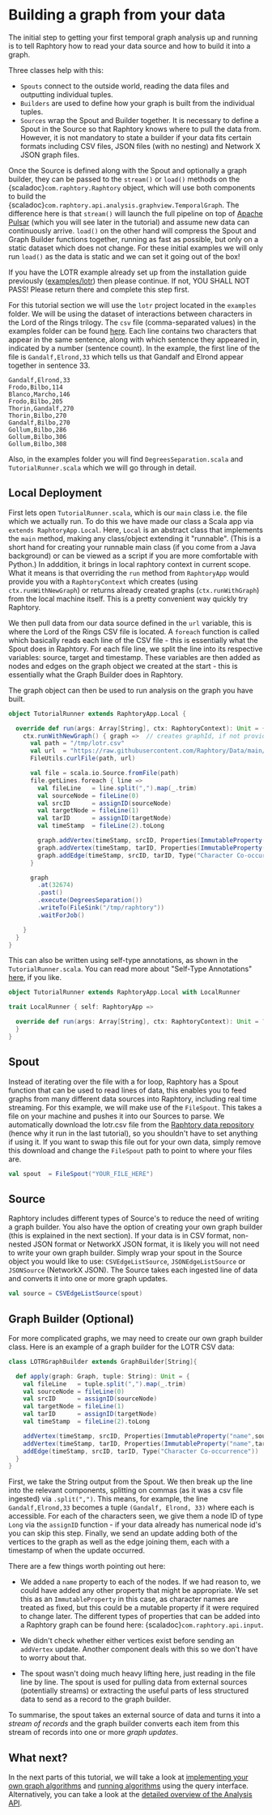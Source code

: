 # Building a graph from your data

The initial step to getting your first temporal graph analysis up and running is to tell Raphtory how to read your data source and how to build it into a graph. 

Three classes help with this:

- `Spouts` connect to the outside world, reading the data files and outputting individual tuples.
- `Builders` are used to define how your graph is built from the individual tuples.
- `Sources` wrap the Spout and Builder together. It is necessary to define a Spout in the Source so that Raphtory knows where to pull the data from. However, it is not mandatory to state a builder if your data fits certain formats including CSV files, JSON files (with no nesting) and Network X JSON graph files.

Once the Source is defined along with the Spout and optionally a graph builder, they can be passed to the `stream()` or `load()` methods on 
the {scaladoc}`com.raphtory.Raphtory` object, which will use both components to build the 
{scaladoc}`com.raphtory.api.analysis.graphview.TemporalGraph`. The difference here is that `stream()` will 
launch the full pipeline on top of [Apache Pulsar](https://pulsar.apache.org) (which you will see later in the tutorial) 
and assume new data can continuously arrive. `load()` on the other hand will compress the Spout and Graph Builder functions together, running as fast as possible, but only on a static dataset which does not change. For these initial examples we will only run `load()` as the data is static and we can set it going out of the box!

If you have the LOTR example already set up from the installation guide previously (<a href="https://github.com/Raphtory/Raphtory/tree/master/examples/lotr" target="_blank">examples/lotr</a>) then please continue. If not, YOU SHALL NOT PASS! Please return there and complete this step first.  

For this tutorial section we will use the `lotr` project located in the `examples` folder. We will be using the dataset of interactions between characters in the Lord of the Rings trilogy. The `csv` file (comma-separated values) in the examples folder can be found [here](https://github.com/Raphtory/Data/blob/main/lotr.csv). Each line contains two characters that appear in the same sentence, along with which sentence they appeared in, indicated by a number (sentence count). In the example, the first line of the file is `Gandalf,Elrond,33` which tells us that Gandalf and Elrond appear together in sentence 33.  

```
Gandalf,Elrond,33
Frodo,Bilbo,114
Blanco,Marcho,146
Frodo,Bilbo,205
Thorin,Gandalf,270
Thorin,Bilbo,270
Gandalf,Bilbo,270
Gollum,Bilbo,286
Gollum,Bilbo,306
Gollum,Bilbo,308
```

Also, in the examples folder you will find `DegreesSeparation.scala` and `TutorialRunner.scala` which we will go through in detail. 

## Local Deployment
First lets open `TutorialRunner.scala`, which is our `main` class i.e. the file which we actually run. 
To do this we have made our class a Scala app via `extends RaphtoryApp.Local`. Here, `Local` is an abstract class that implements the `main` method, making any class/object extending it "runnable". (This is a short hand for creating your runnable main class (if you come from a Java background) or can be viewed as a script if you are more comfortable with Python.) In adddition, it brings in local raphtory context in current scope. What it means is that overriding the `run` method from `RaphtoryApp` would provide you with a `RaphtoryContext` which creates (using `ctx.runWithNewGraph`) or returns already created graphs (`ctx.runWithGraph`) from the local machine itself. This is a pretty convenient way quickly try Raphtory.

We then pull data from our data source defined in the `url` variable, this is where the Lord of the Rings CSV file is located. A `foreach` function is called which basically reads each line of the CSV file - this is essentially what the Spout does in Raphtory. For each file line, we split the line into its respective variables: source, target and timestamp. These variables are then added as nodes and edges on the graph object we created at the start - this is essentially what the Graph Builder does in Raphtory. 

The graph object can then be used to run analysis on the graph you have built.

````scala
object TutorialRunner extends RaphtoryApp.Local {

  override def run(args: Array[String], ctx: RaphtoryContext): Unit = {
    ctx.runWithNewGraph() { graph =>  // creates graphId, if not provided
      val path = "/tmp/lotr.csv"
      val url  = "https://raw.githubusercontent.com/Raphtory/Data/main/lotr.csv"
      FileUtils.curlFile(path, url)

      val file = scala.io.Source.fromFile(path)
      file.getLines.foreach { line =>
        val fileLine   = line.split(",").map(_.trim)
        val sourceNode = fileLine(0)
        val srcID      = assignID(sourceNode)
        val targetNode = fileLine(1)
        val tarID      = assignID(targetNode)
        val timeStamp  = fileLine(2).toLong

        graph.addVertex(timeStamp, srcID, Properties(ImmutableProperty("name", sourceNode)), Type("Character"))
        graph.addVertex(timeStamp, tarID, Properties(ImmutableProperty("name", targetNode)), Type("Character"))
        graph.addEdge(timeStamp, srcID, tarID, Type("Character Co-occurrence"))
      }

      graph
        .at(32674)
        .past()
        .execute(DegreesSeparation())
        .writeTo(FileSink("/tmp/raphtory"))
        .waitForJob()

    }
  }
}
````

This can also be written using self-type annotations, as shown in the `TutorialRunner.scala`. You can read more about "Self-Type Annotations" [here](https://docs.scala-lang.org/tour/self-types.html), if you like.

````scala
object TutorialRunner extends RaphtoryApp.Local with LocalRunner

trait LocalRunner { self: RaphtoryApp =>

  override def run(args: Array[String], ctx: RaphtoryContext): Unit = ???
  }
}
````

## Spout 

Instead of iterating over the file with a for loop, Raphtory has a Spout function that can be used to read lines of data, this enables you to feed graphs from many different data sources into Raphtory, including real time streaming. For this example, we will make use of the `FileSpout`. This takes a file on your machine and pushes it into our Sources to parse. We automatically download the lotr.csv file from the [Raphtory data repository](https://github.com/Raphtory/Data) (hence why it run in the last tutorial), so you shouldn't have to set anything if using it. If you want to swap this file out for your own data, simply remove this download and change the `FileSpout` path to point to where your files are.

```scala 
val spout  = FileSpout("YOUR_FILE_HERE")
```

## Source

Raphtory includes different types of Source's to reduce the need of writing a graph builder. You also have the option of creating your own graph builder (this is explained in the next section). If your data is in CSV format, non-nested JSON format or NetworkX JSON format, it is likely you will not need to write your own graph builder. Simply wrap your spout in the Source object you would like to use: `CSVEdgeListSource`, `JSONEdgeListSource` or `JSONSource` (NetworkX JSON). The Source takes each ingested line of data and converts it into one or more graph updates.

```scala
val source = CSVEdgeListSource(spout)
```

## Graph Builder (Optional)

For more complicated graphs, we may need to create our own graph builder class.  Here is an example of a graph builder for the LOTR CSV data:

```scala
class LOTRGraphBuilder extends GraphBuilder[String]{

  def apply(graph: Graph, tuple: String): Unit = {
    val fileLine   = tuple.split(",").map(_.trim)
    val sourceNode = fileLine(0)
    val srcID      = assignID(sourceNode)
    val targetNode = fileLine(1)
    val tarID      = assignID(targetNode)
    val timeStamp  = fileLine(2).toLong

    addVertex(timeStamp, srcID, Properties(ImmutableProperty("name",sourceNode)), Type("Character"))
    addVertex(timeStamp, tarID, Properties(ImmutableProperty("name",targetNode)), Type("Character"))
    addEdge(timeStamp, srcID, tarID, Type("Character Co-occurrence"))
  }
}
```

First, we take the String output from the Spout. We then break up the line into the relevant components, splitting on commas (as it was a csv file ingested) via `.split(",")`. This means, for example, the line `Gandalf,Elrond,33` becomes a tuple `(Gandalf, Elrond, 33)` where each is accessible. For each of the characters seen, we give them a node ID of type `Long` via the `assignID` function - if your data already has numerical node id's you can skip this step. Finally, we send an update adding both of the vertices to the graph as well as the edge joining them, each with a timestamp of when the update occurred.

There are a few things worth pointing out here:

* We added a `name` property to each of the nodes. If we had reason to, we could have added any other property that might be appropriate. 
  We set this as an `ImmutableProperty` in this case, as character names are treated as fixed, but this could be a mutable
  property if it were required to change later. The different types of properties that can be added into a Raphtory
  graph can be found here: {scaladoc}`com.raphtory.api.input`.

* We didn't check whether either vertices exist before sending an `addVertex` update. Another component deals with this so we don't have to worry about that.

* The spout wasn't doing much heavy lifting here, just reading in the file line by line. The spout is used for pulling data from external sources (potentially streams) or extracting the useful parts of less structured data to send as a record to the graph builder.

To summarise, the spout takes an external source of data and turns it into a _stream of records_ and the graph builder converts each item from this stream of records into one or more _graph updates_.

## What next?

In the next parts of this tutorial, we will take a look at [implementing your own graph algorithms](../Analysis/LOTR_six_degrees.md) 
and [running algorithms](../Analysis/queries.md) using the query interface. Alternatively, you can take a look at the 
[detailed overview of the Analysis API](../Analysis/analysis-explained.md).



